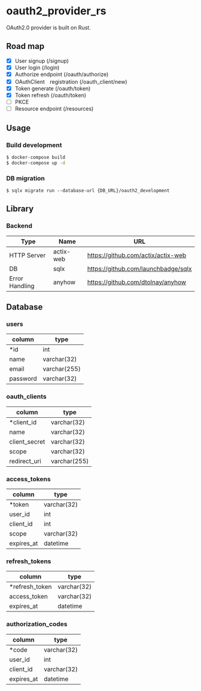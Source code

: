 # oauth2_provider_rs
OAuth2.0 provider is built on Rust.

## Road map
- [x] User signup (/signup)
- [x] User login (/login)
- [x] Authorize endpoint (/oauth/authorize)
- [x] OAuthClient　registration (/oauth_client/new)
- [x] Token generate (/oauth/token)
- [x] Token refresh (/oauth/token)
- [ ] PKCE
- [ ] Resource endpoint (/resources) 

## Usage
### Build development
```sh
$ docker-compose build
$ docker-compose up -d
```

### DB migration
```
$ sqlx migrate run --database-url {DB_URL}/oauth2_development
```

## Library
### Backend
Type | Name | URL
---- | ---- | ----
HTTP Server | actix-web | https://github.com/actix/actix-web
DB | sqlx | https://github.com/launchbadge/sqlx
Error Handling | anyhow | https://github.com/dtolnay/anyhow

## Database
### users
column | type
---- | ----
*id | int
name | varchar(32)
email | varchar(255)
password | varchar(32)

### oauth_clients
column | type
---- | ----
*client_id | varchar(32)
name | varchar(32)
client_secret | varchar(32)
scope | varchar(32)
redirect_uri | varchar(255)

### access_tokens
column | type
---- | ----
*token | varchar(32)
user_id | int
client_id | int
scope | varchar(32)
expires_at | datetime

### refresh_tokens
column | type
---- | ----
*refresh_token | varchar(32)
access_token | varchar(32)
expires_at | datetime

### authorization_codes
column | type
---- | ----
*code | varchar(32)
user_id | int
client_id | varchar(32)
expires_at | datetime
